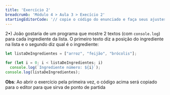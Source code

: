 ```yaml
---
title: 'Exercício 2'
breadcrumb: 'Módulo 4 > Aula 3 > Execício 2'
startingEditorCode: '// copie o código do enunciado e faça seus ajustes'
---
```


2•) João gostaria de um programa que mostre 2 textos (com `console.log`) para cada ingrediente da lista. O primeiro texto diz a posição do ingrediente na lista e o segundo diz qual é o ingrediente:

```js
let listaDeIngredientes = ["arroz", "feijão", "brócolis"];

for (let i = 0; i < listaDeIngredientes; i)
  console.log(`Ingrediente número: ${i}`);
console.log(listaDeIngredientes);
```

**Obs**: Ao abrir o exercício pela primeira vez, o código acima será copiado para o editor para que sirva de ponto de partida
